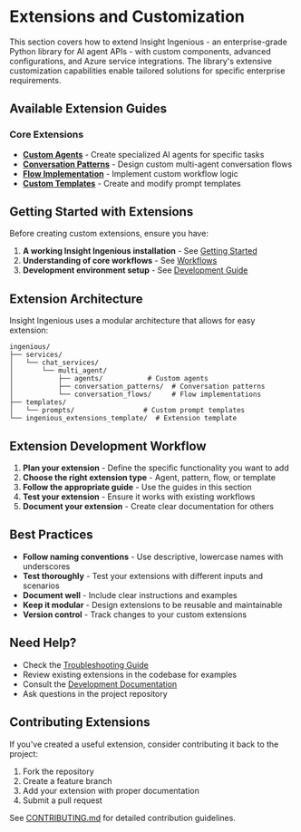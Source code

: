 # Extensions and Customization

This section covers how to extend Insight Ingenious - an enterprise-grade Python library for AI agent APIs - with custom components, advanced configurations, and Azure service integrations. The library's extensive customization capabilities enable tailored solutions for specific enterprise requirements.

## Available Extension Guides

### Core Extensions
- **[Custom Agents](./custom-agents.md)** - Create specialized AI agents for specific tasks
- **[Conversation Patterns](./conversation-patterns.md)** - Design custom multi-agent conversation flows
- **[Flow Implementation](./flow-implementation.md)** - Implement custom workflow logic
- **[Custom Templates](./custom-templates.md)** - Create and modify prompt templates

## Getting Started with Extensions

Before creating custom extensions, ensure you have:

1. **A working Insight Ingenious installation** - See [Getting Started](../getting-started/README.md)
2. **Understanding of core workflows** - See [Workflows](../workflows/README.md)
3. **Development environment setup** - See [Development Guide](../development/README.md)

## Extension Architecture

Insight Ingenious uses a modular architecture that allows for easy extension:

```
ingenious/
├── services/
│   └── chat_services/
│       └── multi_agent/
│           ├── agents/           # Custom agents
│           ├── conversation_patterns/  # Conversation patterns
│           └── conversation_flows/     # Flow implementations
├── templates/
│   └── prompts/                 # Custom prompt templates
└── ingenious_extensions_template/  # Extension template
```

## Extension Development Workflow

1. **Plan your extension** - Define the specific functionality you want to add
2. **Choose the right extension type** - Agent, pattern, flow, or template
3. **Follow the appropriate guide** - Use the guides in this section
4. **Test your extension** - Ensure it works with existing workflows
5. **Document your extension** - Create clear documentation for others

## Best Practices

- **Follow naming conventions** - Use descriptive, lowercase names with underscores
- **Test thoroughly** - Test your extensions with different inputs and scenarios
- **Document well** - Include clear instructions and examples
- **Keep it modular** - Design extensions to be reusable and maintainable
- **Version control** - Track changes to your custom extensions

## Need Help?

- Check the [Troubleshooting Guide](../getting-started/troubleshooting.md)
- Review existing extensions in the codebase for examples
- Consult the [Development Documentation](../development/README.md)
- Ask questions in the project repository

## Contributing Extensions

If you've created a useful extension, consider contributing it back to the project:

1. Fork the repository
2. Create a feature branch
3. Add your extension with proper documentation
4. Submit a pull request

See [CONTRIBUTING.md](../../CONTRIBUTING.md) for detailed contribution guidelines.
